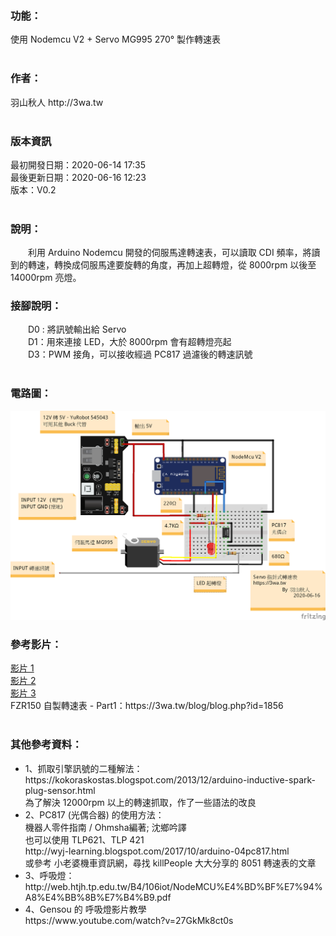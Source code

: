 <h3>功能：</h3>
使用 Nodemcu V2 + Servo MG995 270° 製作轉速表<br>
<br>
<h3>作者：</h3>
羽山秋人 http://3wa.tw <br>
<br>
<h3>版本資訊</h3>
最初開發日期：2020-06-14 17:35<br>
最後更新日期：2020-06-16 12:23<br>
版本：V0.2<br>
<br>
<h3>說明：</h3>
　　利用 Arduino Nodemcu 開發的伺服馬達轉速表，可以讀取 CDI 頻率，將讀到的轉速，轉換成伺服馬達要旋轉的角度，再加上超轉燈，從 8000rpm 以後至 14000rpm 亮燈。
  <br>
<h3>接腳說明：</h3>
　　D0 : 將訊號輸出給 Servo<br>
　　D1：用來連接 LED，大於 8000rpm 會有超轉燈亮起<br>
　　D3：PWM 接角，可以接收經過 PC817 過濾後的轉速訊號<br>
<br>
<h3>電路圖：</h3>
<img src="screenshot/Servo_Tachometer.png">
<br>
<h3>參考影片：</h3>
<a href="screenshot/video/1.mp4">影片 1</a><br>
<a href="screenshot/video/2.mp4">影片 2</a><br>
<a href="screenshot/video/3.mp4">影片 3</a><br>
FZR150 自製轉速表 - Part1：https://3wa.tw/blog/blog.php?id=1856<br>
<br>
<h3>其他參考資料：</h3>
<ul>
<li>1、抓取引擎訊號的二種解法： https://kokoraskostas.blogspot.com/2013/12/arduino-inductive-spark-plug-sensor.html<br>
  為了解決 12000rpm 以上的轉速抓取，作了一些語法的改良</li>
<li>2、PC817 (光偶合器) 的使用方法：<br>
  機器人零件指南 / Ohmsha編著; 沈鄉吟譯 <br>
  也可以使用 TLP621、TLP 421<br>
  http://wyj-learning.blogspot.com/2017/10/arduino-04pc817.html<br>
  或參考 小老婆機車資訊網，尋找 killPeople 大大分享的 8051 轉速表的文章<br>
  </li>
<li>3、呼吸燈：<br>
  http://web.htjh.tp.edu.tw/B4/106iot/NodeMCU%E4%BD%BF%E7%94%A8%E4%BB%8B%E7%B4%B9.pdf<br>
  </li>
<li>4、Gensou 的 呼吸燈影片教學<br>
  https://www.youtube.com/watch?v=27GkMk8ct0s<br></li>

